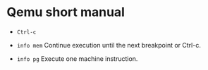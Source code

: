 # Qemu short manual

* `Ctrl-c`

* `info mem`
    Continue  execution until the next breakpoint or Ctrl-c.
* `info pg`
    Execute one machine instruction.

